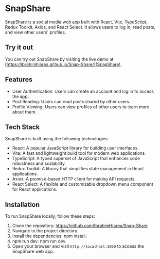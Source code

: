 # SnapShare

SnapShare is a social media web app built with React, Vite, TypeScript, Redux Toolkit, Axios, and React Select. It allows users to log in, read posts, and view other users' profiles.

## Try it out

You can try out SnapShare by visiting the live demo at [https://ibrahimhiarea.github.io/Snap-Share/](SnapShare).


## Features

- User Authentication: Users can create an account and log in to access the app.
- Post Reading: Users can read posts shared by other users.
- Profile Viewing: Users can view profiles of other users to learn more about them.

## Tech Stack

SnapShare is built using the following technologies:

- React: A popular JavaScript library for building user interfaces.
- Vite: A fast and lightweight build tool for modern web applications.
- TypeScript: A typed superset of JavaScript that enhances code robustness and scalability.
- Redux Toolkit: A library that simplifies state management in React applications.
- Axios: A promise-based HTTP client for making API requests.
- React Select: A flexible and customizable dropdown menu component for React applications.

## Installation

To run SnapShare locally, follow these steps:

1. Clone the repository: https://github.com/IbrahimHiarea/Snap-Share
2. Navigate to the project directory.
3. Install the dependencies: npm install.
4. npm run dev: npm run dev.
5. Open your browser and visit `http://localhost:3000` to access the SnapShare web app.


